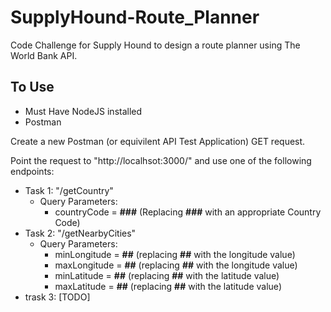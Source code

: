 # SupplyHound-Route_Planner
Code Challenge for Supply Hound to design a route planner using The World Bank API.

## To Use
* Must Have NodeJS installed
* Postman

Create a new Postman (or equivilent API Test Application) GET request.

Point the request to "http://localhsot:3000/" and use one of the following endpoints:
* Task 1: "/getCountry"
  * Query Parameters:
    * countryCode = **###** (Replacing **###** with an appropriate Country Code)
* Task 2: "/getNearbyCities"
  * Query Parameters:
    * minLongitude = **##** (replacing **##** with the longitude value)
    * maxLongitude = **##** (replacing **##** with the longitude value)
    * minLatitude = **##** (replacing **##** with the latitude value)
    * maxLatitude = **##** (replacing **##** with the latitude value)
* trask 3: [TODO]
